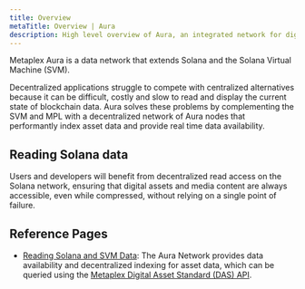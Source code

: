 ```yaml
---
title: Overview
metaTitle: Overview | Aura
description: High level overview of Aura, an integrated network for digital assets.
---
```


Metaplex Aura is a data network that extends Solana and the Solana Virtual Machine (SVM).

Decentralized applications struggle to compete with centralized alternatives because it can be difficult, costly and slow to read and display the current state of blockchain data. Aura solves these problems by complementing the SVM and MPL with a decentralized network of Aura nodes that performantly index asset data and provide real time data availability.

## Reading Solana data 

Users and developers will benefit from decentralized read access on the Solana network, ensuring that digital assets and media content are always accessible, even while compressed, without relying on a single point of failure.

## Reference Pages

- [Reading Solana and SVM Data](/aura/reading-solana-and-svm-data): The Aura Network provides data availability and decentralized indexing for asset data, which can be queried using the [Metaplex Digital Asset Standard (DAS) API](/das-api).